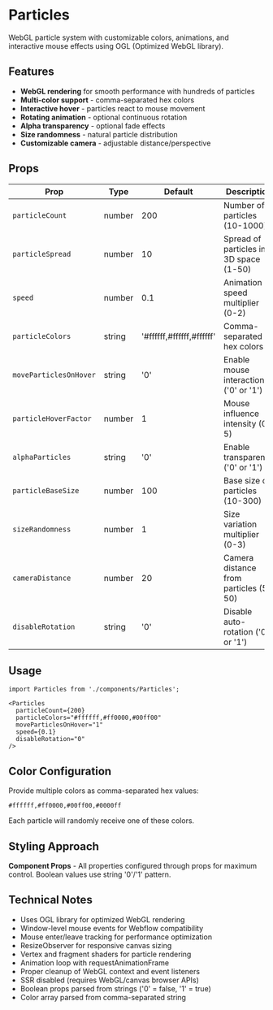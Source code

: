 # Particles

WebGL particle system with customizable colors, animations, and interactive mouse effects using OGL (Optimized WebGL library).

## Features

- **WebGL rendering** for smooth performance with hundreds of particles
- **Multi-color support** - comma-separated hex colors
- **Interactive hover** - particles react to mouse movement
- **Rotating animation** - optional continuous rotation
- **Alpha transparency** - optional fade effects
- **Size randomness** - natural particle distribution
- **Customizable camera** - adjustable distance/perspective

## Props

| Prop | Type | Default | Description |
|------|------|---------|-------------|
| `particleCount` | number | 200 | Number of particles (10-1000) |
| `particleSpread` | number | 10 | Spread of particles in 3D space (1-50) |
| `speed` | number | 0.1 | Animation speed multiplier (0-2) |
| `particleColors` | string | '#ffffff,#ffffff,#ffffff' | Comma-separated hex colors |
| `moveParticlesOnHover` | string | '0' | Enable mouse interaction ('0' or '1') |
| `particleHoverFactor` | number | 1 | Mouse influence intensity (0-5) |
| `alphaParticles` | string | '0' | Enable transparency ('0' or '1') |
| `particleBaseSize` | number | 100 | Base size of particles (10-300) |
| `sizeRandomness` | number | 1 | Size variation multiplier (0-3) |
| `cameraDistance` | number | 20 | Camera distance from particles (5-50) |
| `disableRotation` | string | '0' | Disable auto-rotation ('0' or '1') |

## Usage

```tsx
import Particles from './components/Particles';

<Particles
  particleCount={200}
  particleColors="#ffffff,#ff0000,#00ff00"
  moveParticlesOnHover="1"
  speed={0.1}
  disableRotation="0"
/>
```

## Color Configuration

Provide multiple colors as comma-separated hex values:
```
#ffffff,#ff0000,#00ff00,#0000ff
```

Each particle will randomly receive one of these colors.

## Styling Approach

**Component Props** - All properties configured through props for maximum control. Boolean values use string '0'/'1' pattern.

## Technical Notes

- Uses OGL library for optimized WebGL rendering
- Window-level mouse events for Webflow compatibility
- Mouse enter/leave tracking for performance optimization
- ResizeObserver for responsive canvas sizing
- Vertex and fragment shaders for particle rendering
- Animation loop with requestAnimationFrame
- Proper cleanup of WebGL context and event listeners
- SSR disabled (requires WebGL/canvas browser APIs)
- Boolean props parsed from strings ('0' = false, '1' = true)
- Color array parsed from comma-separated string
